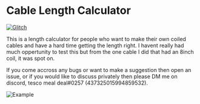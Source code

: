 # Cable Length Calculator

[![Glitch](https://img.shields.io/badge/glitch-%233333FF.svg?style=for-the-badge&logo=glitch&logoColor=white)](https://cable-length-calculator.glitch.me//)

This is a length calculator for people who want to make their own coiled cables and have a hard time getting the length right.
I havent really had much oppertunity to test this but from the one cable I did that had an 8inch coil, it was spot on.

If you come accross any bugs or want to make a suggestion then open an issue, or if you would like to discuss privately then please DM me on discord, tesco meal deal#0257 (437325015994859532).

![Example](https://cdn.upload.systems/uploads/SOuMUvRn.png)